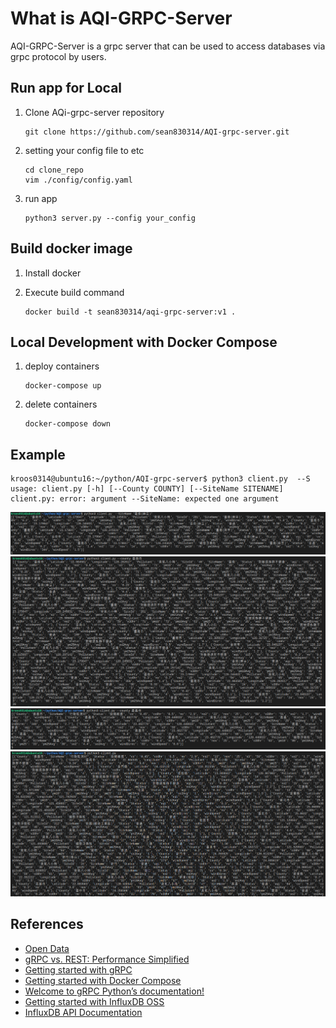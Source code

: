 # What is AQI-GRPC-Server
AQI-GRPC-Server is a grpc server that can be used to access databases via grpc protocol by users.
## Run app for Local

1. Clone AQi-grpc-server repository
    ```shell
    git clone https://github.com/sean830314/AQI-grpc-server.git
    ```
2. setting your config file to etc
    ```shell
    cd clone_repo
    vim ./config/config.yaml
    ```
3. run app
    ```shell
    python3 server.py --config your_config
    ```

## Build docker image

1. Install docker

2. Execute build command

    ```shell
    docker build -t sean830314/aqi-grpc-server:v1 .
    ```
## Local Development with Docker Compose

1. deploy containers

    ```shell
    docker-compose up
    ```
2. delete containers
    ```shell
    docker-compose down
    ```

## Example
```shell
kroos0314@ubuntu16:~/python/AQI-grpc-server$ python3 client.py  --S
usage: client.py [-h] [--County COUNTY] [--SiteName SITENAME]
client.py: error: argument --SiteName: expected one argument
```
![Alt text](./doc/g4.png)
![Alt text](./doc/g1.png)
![Alt text](./doc/g2.png)
![Alt text](./doc/g3.png)
## References

- [Open Data](https://opendata.epa.gov.tw/ws/Data/AQI/?$format=json)
- [gRPC vs. REST: Performance Simplified](https://medium.com/@bimeshde/grpc-vs-rest-performance-simplified-fd35d01bbd4)
- [Getting started with gRPC](https://grpc.io/docs/quickstart/)
- [Getting started with Docker Compose](https://docs.docker.com/compose/gettingstarted/)
- [Welcome to gRPC Python’s documentation!](https://grpc.github.io/grpc/python/)
- [Getting started with InfluxDB OSS](https://docs.influxdata.com/influxdb/v1.7/introduction/getting-started/)
- [InfluxDB API Documentation](https://influxdb-python.readthedocs.io/en/latest/api-documentation.html)


